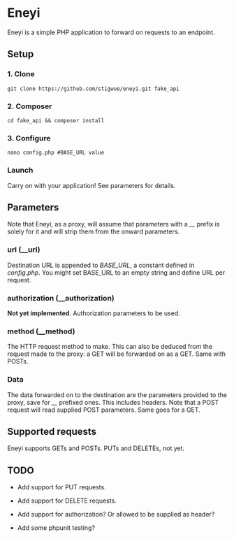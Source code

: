 # Eneyi

Eneyi is a simple PHP application to forward on requests to an endpoint.

## Setup
### 1. Clone
```
git clone https://github.com/stigwue/eneyi.git fake_api
```
### 2. Composer
```
cd fake_api && composer install
```
### 3. Configure
```
nano config.php #BASE_URL value
```

### Launch

Carry on with your application! See parameters for details.

## Parameters

Note that Eneyi, as a proxy, will assume that parameters with a *__* prefix is solely for it and will strip them from the onward parameters.

### url (__url)

Destination URL is appended to *BASE_URL*, a constant defined in *config.php*. You might set BASE_URL to an empty string and define URL per request.

### authorization (__authorization)

**Not yet implemented**. Authorization parameters to be used.

### method (__method)

The HTTP request method to make. This can also be deduced from the request made to the proxy: a GET will be forwarded on as a GET. Same with POSTs.

### Data

The data forwarded on to the destination are the parameters provided to the proxy, save for *__* prefixed ones. This includes headers. Note that a POST request will read supplied POST parameters. Same goes for a GET.

## Supported requests

Eneyi supports GETs and POSTs. PUTs and DELETEs, not yet.

## TODO

- Add support for PUT requests.

- Add support for DELETE requests.

- Add support for authorization? Or allowed to be supplied as header?

- Add some phpunit testing?
